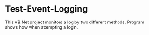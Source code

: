 # Test-Event-Logging
This VB.Net project monitors a log by two different methods. Program shows how when attempting a login.
